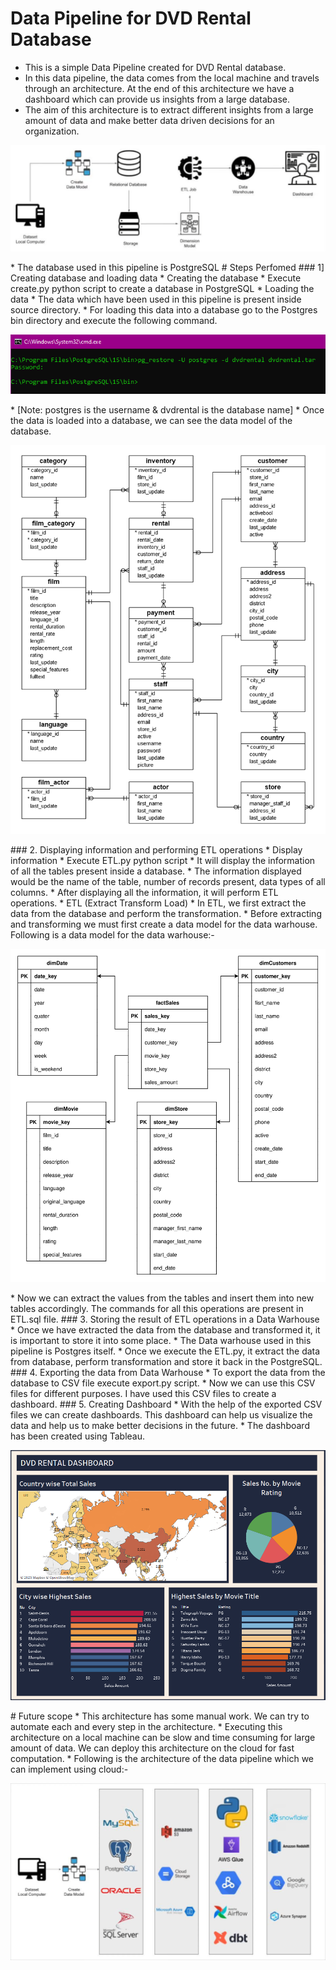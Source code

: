 # Data Pipeline for DVD Rental Database
* This is a simple Data Pipeline created for DVD Rental database.
* In this data pipeline, the data comes from the local machine and travels through an architecture. At the end of this architecture we have a dashboard which can provide us insights from a large database.
* The aim of this architecture is to extract different insights from a large amount of data and make better data driven decisions for an organization.
<div>
<p float="left">
  <img src="img/architecture.png"/>
</p>
</div>
* The database used in this pipeline is PostgreSQL
# Steps Perfomed
### 1] Creating database and loading data
* Creating the database
  * Execute create.py python script to create a database in PostgreSQL
* Loading the data
  * The data which have been used in this pipeline is present inside source directory.
  * For loading this data into a database go to the Postgres bin directory and execute the following command.
  <div>
    <p float="left">
    <img src="img/pg_restore.png"/>
    </p>
  </div>
  * [Note: postgres is the username & dvdrental is the database name]
* Once the data is loaded into a database, we can see the data model of the database.
<div>
<p float="left">
  <img src="img/DB Data Model.png"/>
</p>
</div>
### 2. Displaying information and performing ETL operations
* Display information
  * Execute ETL.py python script 
  * It will display the information of all the tables present inside a database.
  * The information displayed would be the name of the table, number of records present, data types of all columns.
  * After displaying all the information, it will perform ETL operations.
* ETL (Extract Transform Load)
  * In ETL, we first extract the data from the database and perform the transformation.
  * Before extracting and transforming we must first create a data model for the data warhouse. Following is a data model for the data warhouse:-
  <div>
    <p float="left">
    <img src="img/DW Data Model.png"/>
    </p>
  </div>
  * Now we can extract the values from the tables and insert them into new tables accordingly. The commands for all this operations are present in ETL.sql file.
### 3. Storing the result of ETL operations in a Data Warhouse
* Once we have extracted the data from the database and transformed it, it is important to store it into some place.
* The Data warhouse used in this pipeline is Postgres itself.
* Once we execute the ETL.py, it extract the data from database, perform transformation and store it back in the PostgreSQL. 
### 4. Exporting the data from Data Warhouse
* To export the data from the database to CSV file execute export.py script.
* Now we can use this CSV files for different purposes. I have used this CSV files to create a dashboard. 
### 5. Creating Dashboard
* With the help of the exported CSV files we can create dashboards. This dashboard can help us visualize the data and help us to make better decisions in the future.
* The dashboard has been created using Tableau.
<div>
<p float="left">
  <img src="img/dashboard.png"/>
</p>
</div>
# Future scope
* This architecture has some manual work. We can try to automate each and every step in the architecture.
* Executing this architecture on a local machine can be slow and time consuming for large amount of data. We can deploy this architecture on the cloud for fast computation.
* Following is the architecture of the data pipeline which we can implement using cloud:-
<div>
<p float="left">
  <img src="img/cloud architecture.png"/>
</p>
</div>